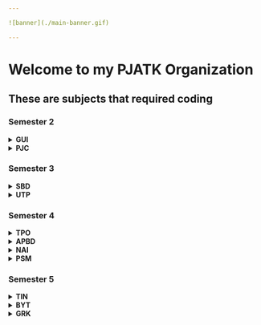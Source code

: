 ```yaml
---

![banner](./main-banner.gif)

---
```


# Welcome to my PJATK Organization

## These are subjects that required coding

### Semester 2

<details>
<summary><b>GUI</b></summary><br>
  
| Project | Repository                                             |
| ------: | :----------------------------------------------------- |
|       1 | [gui-pro-1](https://github.com/PJATK-s28476/gui-pro-1) |
|       2 | [gui-pro-2](https://github.com/PJATK-s28476/gui-pro-2) |

</details>

<details>
<summary><b>PJC</b></summary><br>
  
| Project | Repository                                         |
| ------: | :------------------------------------------------- |
|       1 | [pjc-pro](https://github.com/PJATK-s28476/pjc-pro) |

</details>

### Semester 3

<details>
<summary><b>SBD</b></summary><br>
  
| Project | Repository                                         |
| ------: | :------------------------------------------------- |
|       1 | [sbd-pro](https://github.com/PJATK-s28476/sbd-pro) |

</details>

<details>
<summary><b>UTP</b></summary><br>
  
| Class  | Repository                                       |
| -----: | :----------------------------------------------- |
|      1 | [utp-1](https://github.com/PJATK-s28476/utp-1)   |
|      2 | [utp-2](https://github.com/PJATK-s28476/utp-2)   |
|      3 | [utp-3](https://github.com/PJATK-s28476/utp-3)   |
|      4 | [utp-4](https://github.com/PJATK-s28476/utp-4)   |
|      5 | [utp-5](https://github.com/PJATK-s28476/utp-5)   |
|      6 | [utp-6](https://github.com/PJATK-s28476/utp-6)   |
|      7 | [utp-7](https://github.com/PJATK-s28476/utp-7)   |
|      8 | [utp-8](https://github.com/PJATK-s28476/utp-8)   |
|      9 | [utp-9](https://github.com/PJATK-s28476/utp-9)   |
|     10 | [utp-10](https://github.com/PJATK-s28476/utp-10) |
|     11 | [utp-11](https://github.com/PJATK-s28476/utp-11) |
|     12 | [utp-12](https://github.com/PJATK-s28476/utp-12) |

</details>

### Semester 4


<details>
<summary><b>TPO</b></summary><br>
  
| Class  | Repository                                         |
| -----: | :------------------------------------------------- |
|      1 | [tpo-1](https://github.com/PJATK-s28476/tpo-1)     |
|      2 | [tpo-2](https://github.com/PJATK-s28476/tpo-2)     |
|    2-2 | [tpo-2-2](https://github.com/PJATK-s28476/tpo-2-2) |
|      3 | [tpo-3](https://github.com/PJATK-s28476/tpo-3)     |
|    3-2 | [tpo-3-2](https://github.com/PJATK-s28476/tpo-3-2) |
|      4 | [tpo-4](https://github.com/PJATK-s28476/tpo-4)     |
|    4-2 | [tpo-4-2](https://github.com/PJATK-s28476/tpo-4-2) |
|      5 | [tpo-5](https://github.com/PJATK-s28476/tpo-5)     |
|      6 | [tpo-6](https://github.com/PJATK-s28476/tpo-6)     |
|      7 | [tpo-7](https://github.com/PJATK-s28476/tpo-7)     |
|      8 | [tpo-8](https://github.com/PJATK-s28476/tpo-8)     |
|      9 | [tpo-9](https://github.com/PJATK-s28476/tpo-9)     |
|     10 | [tpo-10](https://github.com/PJATK-s28476/tpo-10)   |
|     11 | [tpo-11](https://github.com/PJATK-s28476/tpo-11)   |

</details>

<details>
<summary><b>APBD</b></summary><br>
  
| Class  | Repository                                         |
| -----: | :------------------------------------------------- |
|      1 | [apbd-1](https://github.com/PJATK-s28476/apbd-1)   |
|      2 | [apbd-2](https://github.com/PJATK-s28476/apbd-2)   |
|      3 | [apbd-3](https://github.com/PJATK-s28476/apbd-3)   |
|      4 | [apbd-4](https://github.com/PJATK-s28476/apbd-4)   |
|      5 | [apbd-5](https://github.com/PJATK-s28476/apbd-5)   |
|      6 | [apbd-6](https://github.com/PJATK-s28476/apbd-6)   |
|      7 | [apbd-7](https://github.com/PJATK-s28476/apbd-7)   |
|      8 | [apbd-8](https://github.com/PJATK-s28476/apbd-8)   |
|      9 | [apbd-9](https://github.com/PJATK-s28476/apbd-9)   |
|     10 | [apbd-10](https://github.com/PJATK-s28476/apbd-10) |

| Project | Repository                                                 |
|--------:| :--------------------------------------------------------- |
|       1 | [apbd-mock-1](https://github.com/PJATK-s28476/apbd-mock-1) |
|       2 | [apbd-test-1](https://github.com/PJATK-s28476/apbd-test-1) |
|       3 | [apbd-mock-2](https://github.com/PJATK-s28476/apbd-mock-2) |
|       4 | [apbd-test-2](https://github.com/PJATK-s28476/apbd-test-2) |
|       5 | [apbd-pro](https://github.com/PJATK-s28476/apbd-pro)       |

</details>

<details>
<summary><b>NAI</b></summary><br>
  
| Class | Repository                                             |
| ----: | :----------------------------------------------------- |
|     1 | [nai-mpp-1](https://github.com/PJATK-s28476/nai-mpp-1) |
|     2 | [nai-mpp-2](https://github.com/PJATK-s28476/nai-mpp-2) |
|     3 | [nai-mpp-3](https://github.com/PJATK-s28476/nai-mpp-3) |
|     4 | [nai-mpp-4](https://github.com/PJATK-s28476/nai-mpp-4) |

</details>

<details>
<summary><b>PSM</b></summary><br>
  
| Class  | Repository                                       |
| -----: | :----------------------------------------------- |
|      1 | [psm-1](https://github.com/PJATK-s28476/psm-1)   |
|      2 | [psm-2](https://github.com/PJATK-s28476/psm-2)   |
|      3 | [psm-3](https://github.com/PJATK-s28476/psm-3)   |
|      4 | [psm-4](https://github.com/PJATK-s28476/psm-4)   |
|      5 | -                                                |
|      6 | -                                                |
|      7 | [psm-7](https://github.com/PJATK-s28476/psm-7)   |
|      8 | [psm-8](https://github.com/PJATK-s28476/psm-8)   |
|      9 | [psm-9](https://github.com/PJATK-s28476/psm-9)   |
|     10 | [psm-10](https://github.com/PJATK-s28476/psm-10) |

</details>

### Semester 5

<details>
<summary><b>TIN</b></summary><br>
  
| Class | Repository                                     |
| ----: | :--------------------------------------------- |
|     1 | [tin-1](https://github.com/PJATK-s28476/tin-1) |
|     2 | [tin-2](https://github.com/PJATK-s28476/tin-2) |
|     3 | [tin-3](https://github.com/PJATK-s28476/tin-3) |
|     4 | [tin-4](https://github.com/PJATK-s28476/tin-4) |
|     5 | [tin-5](https://github.com/PJATK-s28476/tin-5) |
|     6 | [tin-6](https://github.com/PJATK-s28476/tin-6) |

</details>

<details>
<summary><b>BYT</b></summary><br>
  
| Class | Repository                                     |
| ----: | :--------------------------------------------- |
|     1 | [byt-1](https://github.com/PJATK-s28476/byt-1) |
|     2 | [byt-2](https://github.com/PJATK-s28476/byt-2) |
|     3 | [byt-3](https://github.com/PJATK-s28476/byt-3) |

| Project | Repository                                                             |
|--------:| :--------------------------------------------------------------------- |
|       1 | [byt-contenter-bot](https://github.com/PJATK-s28476/byt-contenter-bot) |

</details>

<details>
<summary><b>GRK</b></summary><br>
  
| Class | Repository                                     |
| ----: | :--------------------------------------------- |
|     1 | [grk-1](https://github.com/PJATK-s28476/grk-1) |
|     2 | [grk-2](https://github.com/PJATK-s28476/grk-2) |
|     3 | [grk-3](https://github.com/PJATK-s28476/grk-3) |
|     4 | [grk-4](https://github.com/PJATK-s28476/grk-4) |

</details>

